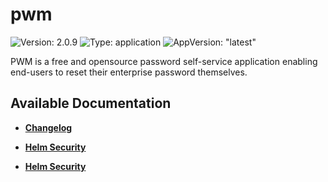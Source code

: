 # pwm

![Version: 2.0.9](https://img.shields.io/badge/Version-2.0.9-informational?style=flat-square) ![Type: application](https://img.shields.io/badge/Type-application-informational?style=flat-square) ![AppVersion: "latest"](https://img.shields.io/badge/AppVersion-"latest"-informational?style=flat-square)

PWM is a free and opensource password self-service application enabling end-users to reset their enterprise password themselves.

## Available Documentation

- [**Changelog**](CHANGELOG)

- [**Helm Security**](container-security)

- [**Helm Security**](helm-security)

